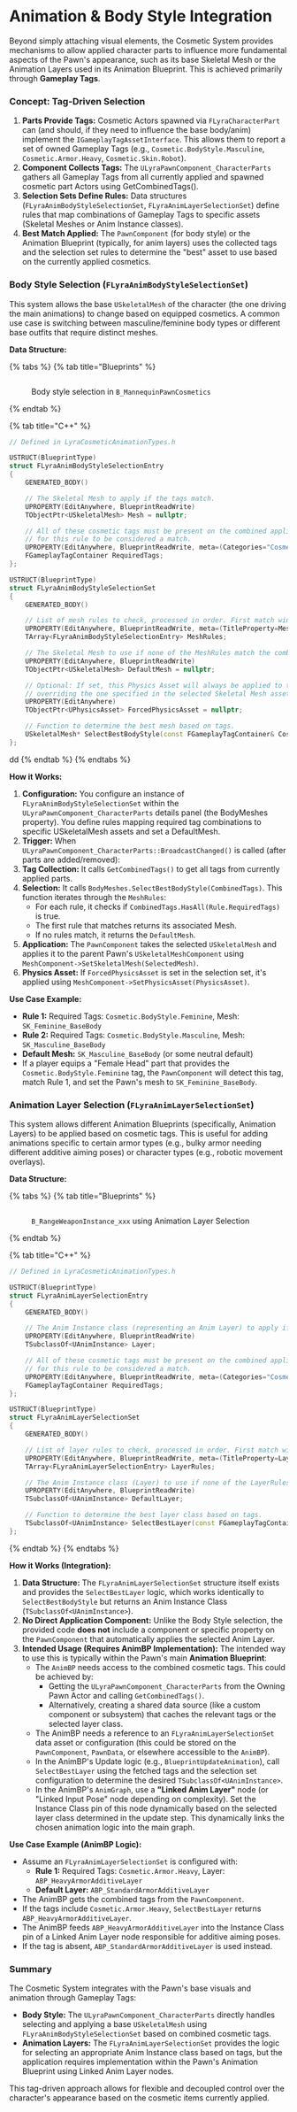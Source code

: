 # Animation & Body Style Integration

Beyond simply attaching visual elements, the Cosmetic System provides mechanisms to allow applied character parts to influence more fundamental aspects of the Pawn's appearance, such as its base Skeletal Mesh or the Animation Layers used in its Animation Blueprint. This is achieved primarily through **Gameplay Tags**.

### Concept: Tag-Driven Selection

1. **Parts Provide Tags:** Cosmetic Actors spawned via `FLyraCharacterPart` can (and should, if they need to influence the base body/anim) implement the `IGameplayTagAssetInterface`. This allows them to report a set of owned Gameplay Tags (e.g., `Cosmetic.BodyStyle.Masculine`, `Cosmetic.Armor.Heavy`, `Cosmetic.Skin.Robot`).
2. **Component Collects Tags:** The `ULyraPawnComponent_CharacterParts` gathers all Gameplay Tags from all currently applied and spawned cosmetic part Actors using GetCombinedTags().
3. **Selection Sets Define Rules:** Data structures (`FLyraAnimBodyStyleSelectionSet`, `FLyraAnimLayerSelectionSet`) define rules that map combinations of Gameplay Tags to specific assets (Skeletal Meshes or Anim Instance classes).
4. **Best Match Applied:** The `PawnComponent` (for body style) or the Animation Blueprint (typically, for anim layers) uses the collected tags and the selection set rules to determine the "best" asset to use based on the currently applied cosmetics.

### Body Style Selection (`FLyraAnimBodyStyleSelectionSet`)

This system allows the base `USkeletalMesh` of the character (the one driving the main animations) to change based on equipped cosmetics. A common use case is switching between masculine/feminine body types or different base outfits that require distinct meshes.

**Data Structure:**

{% tabs %}
{% tab title="Blueprints" %}
<figure><img src="../../.gitbook/assets/image (83).png" alt=""><figcaption><p>Body style selection in <code>B_MannequinPawnCosmetics</code></p></figcaption></figure>
{% endtab %}

{% tab title="C++" %}
```cpp
// Defined in LyraCosmeticAnimationTypes.h

USTRUCT(BlueprintType)
struct FLyraAnimBodyStyleSelectionEntry
{
    GENERATED_BODY()

    // The Skeletal Mesh to apply if the tags match.
    UPROPERTY(EditAnywhere, BlueprintReadWrite)
    TObjectPtr<USkeletalMesh> Mesh = nullptr;

    // All of these cosmetic tags must be present on the combined applied parts
    // for this rule to be considered a match.
    UPROPERTY(EditAnywhere, BlueprintReadWrite, meta=(Categories="Cosmetic"))
    FGameplayTagContainer RequiredTags;
};

USTRUCT(BlueprintType)
struct FLyraAnimBodyStyleSelectionSet
{
    GENERATED_BODY()

    // List of mesh rules to check, processed in order. First match wins.
    UPROPERTY(EditAnywhere, BlueprintReadWrite, meta=(TitleProperty=Mesh))
    TArray<FLyraAnimBodyStyleSelectionEntry> MeshRules;

    // The Skeletal Mesh to use if none of the MeshRules match the combined tags.
    UPROPERTY(EditAnywhere, BlueprintReadWrite)
    TObjectPtr<USkeletalMesh> DefaultMesh = nullptr;

    // Optional: If set, this Physics Asset will always be applied to the mesh,
    // overriding the one specified in the selected Skeletal Mesh asset.
    UPROPERTY(EditAnywhere)
    TObjectPtr<UPhysicsAsset> ForcedPhysicsAsset = nullptr;

    // Function to determine the best mesh based on tags.
    USkeletalMesh* SelectBestBodyStyle(const FGameplayTagContainer& CosmeticTags) const;
};
```



dd
{% endtab %}
{% endtabs %}

**How it Works:**

1. **Configuration:** You configure an instance of `FLyraAnimBodyStyleSelectionSet` within the `ULyraPawnComponent_CharacterParts` details panel (the BodyMeshes property). You define rules mapping required tag combinations to specific USkeletalMesh assets and set a DefaultMesh.
2. **Trigger:** When `ULyraPawnComponent_CharacterParts::BroadcastChanged()` is called (after parts are added/removed):
3. **Tag Collection:** It calls `GetCombinedTags()` to get all tags from currently applied parts.
4. **Selection:** It calls `BodyMeshes.SelectBestBodyStyle(CombinedTags)`. This function iterates through the `MeshRules`:
   * For each rule, it checks if `CombinedTags.HasAll(Rule.RequiredTags)` is true.
   * The first rule that matches returns its associated Mesh.
   * If no rules match, it returns the `DefaultMesh`.
5. **Application:** The `PawnComponent` takes the selected `USkeletalMesh` and applies it to the parent Pawn's `USkeletalMeshComponent` using `MeshComponent->SetSkeletalMesh(SelectedMesh)`.
6. **Physics Asset:** If `ForcedPhysicsAsset` is set in the selection set, it's applied using `MeshComponent->SetPhysicsAsset(PhysicsAsset)`.

**Use Case Example:**

* **Rule 1:** Required Tags: `Cosmetic.BodyStyle.Feminine`, Mesh: `SK_Feminine_BaseBody`
* **Rule 2:** Required Tags: `Cosmetic.BodyStyle.Masculine`, Mesh: `SK_Masculine_BaseBody`
* **Default Mesh:** `SK_Masculine_BaseBody` (or some neutral default)
* If a player equips a "Female Head" part that provides the `Cosmetic.BodyStyle.Feminine` tag, the `PawnComponent` will detect this tag, match Rule 1, and set the Pawn's mesh to `SK_Feminine_BaseBody`.

### Animation Layer Selection (`FLyraAnimLayerSelectionSet`)

This system allows different Animation Blueprints (specifically, Animation Layers) to be applied based on cosmetic tags. This is useful for adding animations specific to certain armor types (e.g., bulky armor needing different additive aiming poses) or character types (e.g., robotic movement overlays).

**Data Structure:**

{% tabs %}
{% tab title="Blueprints" %}
<figure><img src="../../.gitbook/assets/image (84).png" alt=""><figcaption><p><code>B_RangeWeaponInstance_xxx</code> using Animation Layer Selection</p></figcaption></figure>
{% endtab %}

{% tab title="C++" %}
```cpp
// Defined in LyraCosmeticAnimationTypes.h

USTRUCT(BlueprintType)
struct FLyraAnimLayerSelectionEntry
{
    GENERATED_BODY()

    // The Anim Instance class (representing an Anim Layer) to apply if the tags match.
    UPROPERTY(EditAnywhere, BlueprintReadWrite)
    TSubclassOf<UAnimInstance> Layer;

    // All of these cosmetic tags must be present on the combined applied parts
    // for this rule to be considered a match.
    UPROPERTY(EditAnywhere, BlueprintReadWrite, meta=(Categories="Cosmetic"))
    FGameplayTagContainer RequiredTags;
};

USTRUCT(BlueprintType)
struct FLyraAnimLayerSelectionSet
{
    GENERATED_BODY()

    // List of layer rules to check, processed in order. First match wins.
    UPROPERTY(EditAnywhere, BlueprintReadWrite, meta=(TitleProperty=Layer))
    TArray<FLyraAnimLayerSelectionEntry> LayerRules;

    // The Anim Instance class (Layer) to use if none of the LayerRules match.
    UPROPERTY(EditAnywhere, BlueprintReadWrite)
    TSubclassOf<UAnimInstance> DefaultLayer;

    // Function to determine the best layer class based on tags.
    TSubclassOf<UAnimInstance> SelectBestLayer(const FGameplayTagContainer& CosmeticTags) const;
};
```


{% endtab %}
{% endtabs %}

**How it Works (Integration):**

1. **Data Structure:** The `FLyraAnimLayerSelectionSet` structure itself exists and provides the `SelectBestLayer` logic, which works identically to `SelectBestBodyStyle` but returns an Anim Instance Class (`TSubclassOf<UAnimInstance>`).
2. **No Direct Application Component:** Unlike the Body Style selection, the provided code **does not** include a component or specific property on the `PawnComponent` that automatically applies the selected Anim Layer.
3. **Intended Usage (Requires AnimBP Implementation):** The intended way to use this is typically within the Pawn's main **Animation Blueprint**:
   * The `AnimBP` needs access to the combined cosmetic tags. This could be achieved by:
     * Getting the `ULyraPawnComponent_CharacterParts` from the Owning Pawn Actor and calling `GetCombinedTags()`.
     * Alternatively, creating a shared data source (like a custom component or subsystem) that caches the relevant tags or the selected layer class.
   * The AnimBP needs a reference to an `FLyraAnimLayerSelectionSet` data asset or configuration (this could be stored on the `PawnComponent`, `PawnData`, or elsewhere accessible to the `AnimBP`).
   * In the AnimBP's Update logic (e.g., `BlueprintUpdateAnimation`), call `SelectBestLayer` using the fetched tags and the selection set configuration to determine the desired `TSubclassOf<UAnimInstance>`.
   * In the AnimBP's `AnimGraph`, use a **"Linked Anim Layer"** node (or "Linked Input Pose" node depending on complexity). Set the Instance Class pin of this node dynamically based on the selected layer class determined in the update step. This dynamically links the chosen animation logic into the main graph.

**Use Case Example (AnimBP Logic):**

* Assume an `FLyraAnimLayerSelectionSet` is configured with:
  * **Rule 1:** Required Tags: `Cosmetic.Armor.Heavy`, Layer: `ABP_HeavyArmorAdditiveLayer`
  * **Default Layer:** `ABP_StandardArmorAdditiveLayer`
* The AnimBP gets the combined tags from the `PawnComponent`.
* If the tags include `Cosmetic.Armor.Heavy`, `SelectBestLayer` returns `ABP_HeavyArmorAdditiveLayer`.
* The AnimBP feeds `ABP_HeavyArmorAdditiveLayer` into the Instance Class pin of a Linked Anim Layer node responsible for additive aiming poses.
* If the tag is absent, `ABP_StandardArmorAdditiveLayer` is used instead.

### Summary

The Cosmetic System integrates with the Pawn's base visuals and animation through Gameplay Tags:

* **Body Style:** The `ULyraPawnComponent_CharacterParts` directly handles selecting and applying a base `USkeletalMesh` using `FLyraAnimBodyStyleSelectionSet` based on combined cosmetic tags.
* **Animation Layers:** The `FLyraAnimLayerSelectionSet` provides the logic for selecting an appropriate Anim Instance class based on tags, but the application requires implementation within the Pawn's Animation Blueprint using Linked Anim Layer nodes.

This tag-driven approach allows for flexible and decoupled control over the character's appearance based on the cosmetic items currently applied.

